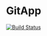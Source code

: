 # GitApp
[![Build Status](https://dev.azure.com/mailtodivyajha/AgileProject/_apis/build/status%2FDevops031286.GitApp?branchName=main)](https://dev.azure.com/mailtodivyajha/AgileProject/_build/latest?definitionId=4&branchName=main)
